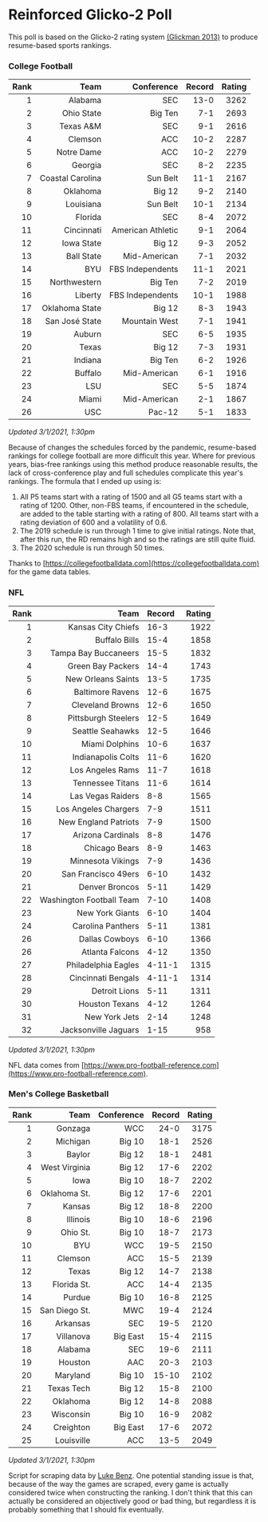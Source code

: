 # Reinforced Glicko-2 Poll

This poll is based on the Glicko-2 rating system [\(Glickman 2013\)](http://glicko.net/glicko/glicko2.pdf) to produce resume-based sports rankings.

### College Football
| Rank  | Team                 | Conference           | Record   | Rating |
| ---:  | ---:                 | ---:                 | ---:     | ---:   |
| 1     | Alabama              | SEC                  | 13-0     | 3262   |
| 2     | Ohio State           | Big Ten              | 7-1      | 2693   |
| 3     | Texas A&M            | SEC                  | 9-1      | 2616   |
| 4     | Clemson              | ACC                  | 10-2     | 2287   |
| 5     | Notre Dame           | ACC			      | 10-2     | 2279   |
| 6     | Georgia              | SEC                  | 8-2      | 2235   |
| 7     | Coastal Carolina     | Sun Belt             | 11-1     | 2167   |
| 8     | Oklahoma             | Big 12               | 9-2      | 2140   |
| 9     | Louisiana            | Sun Belt             | 10-1     | 2134   |
| 10    | Florida              | SEC                  | 8-4      | 2072   |
| 11    | Cincinnati           | American Athletic    | 9-1      | 2064   |
| 12    | Iowa State           | Big 12               | 9-3      | 2052   |
| 13    | Ball State           | Mid-American         | 7-1      | 2032   |
| 14    | BYU                  | FBS Independents     | 11-1     | 2021   |
| 15    | Northwestern         | Big Ten              | 7-2      | 2019   |
| 16    | Liberty              | FBS Independents     | 10-1     | 1988   |
| 17    | Oklahoma State       | Big 12               | 8-3      | 1943   |
| 18    | San José State       | Mountain West        | 7-1      | 1941   |
| 19    | Auburn               | SEC                  | 6-5      | 1935   |
| 20    | Texas                | Big 12               | 7-3      | 1931   |
| 21    | Indiana              | Big Ten              | 6-2      | 1926   |
| 22    | Buffalo              | Mid-American         | 6-1      | 1916   |
| 23    | LSU                  | SEC                  | 5-5      | 1874   |
| 24    | Miami		           | Mid-American         | 2-1      | 1867   |
| 26    | USC                  | Pac-12               | 5-1      | 1833   |
_Updated 3/1/2021, 1:30pm_

Because of changes the schedules forced by the pandemic, resume-based rankings for college football are more difficult this year. Where for previous years, bias-free rankings using this method produce reasonable results, the lack of cross-conference play and full schedules complicate this year's rankings. The formula that I ended up using is:

1. All P5 teams start with a rating of 1500 and all G5 teams start with a rating of 1200. Other, non-FBS teams, if encountered in the schedule, are added to the table starting with a rating of 800. All teams start with a rating deviation of 600 and a volatility of 0.6.
2. The 2019 schedule is run through 1 time to give initial ratings. Note that, after this run, the RD remains high and so the ratings are still quite fluid.
3. The 2020 schedule is run through 50 times.

Thanks to [https://collegefootballdata.com](https://collegefootballdata.com) for the game data tables.

### NFL
| Rank  | Team                       | Record   | Rating |
| ---:  | ---:                       | :---     | ---:   |
| 1     | Kansas City Chiefs         | 16-3     | 1922   |
| 2     | Buffalo Bills              | 15-4     | 1858   |
| 3     | Tampa Bay Buccaneers       | 15-5     | 1832   |
| 4     | Green Bay Packers          | 14-4     | 1743   |
| 5     | New Orleans Saints         | 13-5     | 1735   |
| 6     | Baltimore Ravens           | 12-6     | 1675   |
| 7     | Cleveland Browns           | 12-6     | 1650   |
| 8     | Pittsburgh Steelers        | 12-5     | 1649   |
| 9     | Seattle Seahawks           | 12-5     | 1646   |
| 10    | Miami Dolphins             | 10-6     | 1637   |
| 11    | Indianapolis Colts         | 11-6     | 1620   |
| 12    | Los Angeles Rams           | 11-7     | 1618   |
| 13    | Tennessee Titans           | 11-6     | 1614   |
| 14    | Las Vegas Raiders          | 8-8      | 1565   |
| 15    | Los Angeles Chargers       | 7-9      | 1511   |
| 16    | New England Patriots       | 7-9      | 1500   |
| 17    | Arizona Cardinals          | 8-8      | 1476   |
| 18    | Chicago Bears              | 8-9      | 1463   |
| 19    | Minnesota Vikings          | 7-9      | 1436   |
| 20    | San Francisco 49ers        | 6-10     | 1432   |
| 21    | Denver Broncos             | 5-11     | 1429   |
| 22    | Washington Football Team   | 7-10     | 1408   |
| 23    | New York Giants            | 6-10     | 1404   |
| 24    | Carolina Panthers          | 5-11     | 1381   |
| 26    | Dallas Cowboys             | 6-10     | 1366   |
| 26    | Atlanta Falcons            | 4-12     | 1350   |
| 27    | Philadelphia Eagles        | 4-11-1   | 1315   |
| 28    | Cincinnati Bengals         | 4-11-1   | 1314   |
| 29    | Detroit Lions              | 5-11     | 1311   |
| 30    | Houston Texans             | 4-12     | 1264   |
| 31    | New York Jets              | 2-14     | 1248   |
| 32    | Jacksonville Jaguars       | 1-15     | 958    |
_Updated 3/1/2021, 1:30pm_

NFL data comes from [https://www.pro-football-reference.com](https://www.pro-football-reference.com).

### Men's College Basketball
| Rank  | Team                 | Conference | Record   | Rating |
| ---:  | ---:                 | ---:       | ---:     | ---:   |
| 1     | Gonzaga              | WCC        | 24-0     | 3175   |
| 2     | Michigan             | Big 10     | 18-1     | 2526   |
| 3     | Baylor               | Big 12     | 18-1     | 2481   |
| 4     | West Virginia        | Big 12     | 17-6     | 2202   |
| 5     | Iowa                 | Big 10     | 18-7     | 2202   |
| 6     | Oklahoma St.         | Big 12     | 17-6     | 2201   |
| 7     | Kansas               | Big 12     | 18-8     | 2200   |
| 8     | Illinois             | Big 10     | 18-6     | 2196   |
| 9     | Ohio St.             | Big 10     | 18-7     | 2173   |
| 10    | BYU                  | WCC        | 19-5     | 2150   |
| 11    | Clemson              | ACC        | 15-5     | 2139   |
| 12    | Texas                | Big 12     | 14-7     | 2138   |
| 13    | Florida St.          | ACC        | 14-4     | 2135   |
| 14    | Purdue               | Big 10     | 16-8     | 2125   |
| 15    | San Diego St.        | MWC        | 19-4     | 2124   |
| 16    | Arkansas             | SEC        | 19-5     | 2120   |
| 17    | Villanova            | Big East   | 15-4     | 2115   |
| 18    | Alabama              | SEC        | 19-6     | 2111   |
| 19    | Houston              | AAC        | 20-3     | 2103   |
| 20    | Maryland             | Big 10     | 15-10    | 2102   |
| 21    | Texas Tech           | Big 12     | 15-8     | 2100   |
| 22    | Oklahoma             | Big 12     | 14-8     | 2088   |
| 23    | Wisconsin            | Big 10     | 16-9     | 2082   |
| 24    | Creighton            | Big East   | 17-6     | 2072   |
| 25    | Louisville           | ACC        | 13-5     | 2049   |
_Updated 3/1/2021, 1:30pm_

Script for scraping data by [Luke Benz](https://github.com/lbenz730/NCAA_Hoops).
One potential standing issue is that, because of the way the games are scraped, every game is actually considered twice when constructing the ranking. I don't think that this can actually be considered an objectively good or bad thing, but regardless it is probably something that I should fix eventually.
